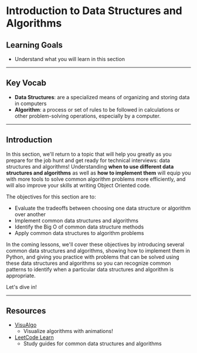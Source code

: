 # Introduction to Data Structures and Algorithms

## Learning Goals

- Understand what you will learn in this section

***

## Key Vocab

- **Data Structures**:  are a specialized means of organizing and storing data
 in computers
- **Algorithm**: a process or set of rules to be followed in calculations or
 other problem-solving operations, especially by a computer.

***

## Introduction

In this section, we'll return to a topic that will help you greatly as you
prepare for the job hunt and get ready for technical interviews: data
structures and algorithms! Understanding
**when to use different data structures and algorithms** as well as
**how to implement them** will equip you with more tools to solve common
algorithm problems more efficiently, and will also improve your skills at
writing Object Oriented code.

The objectives for this section are to:

- Evaluate the tradeoffs between choosing one data structure or algorithm over another
- Implement common data structures and algorithms
- Identify the Big O of common data structure methods
- Apply common data structures to algorithm problems

In the coming lessons, we'll cover these objectives by introducing several
common data structures and algorithms, showing how to implement them in Python,
 and giving you practice with problems that can be solved using these data
structures and algorithms so you can recognize common patterns to identify
when a particular data structures and algorithm is appropriate.

Let's dive in!

***

## Resources

- [VisuAlgo](https://visualgo.net/en)
  - Visualize algorithms with animations!
- [LeetCode Learn](https://leetcode.com/explore/learn/)
  - Study guides for common data structures and algorithms
